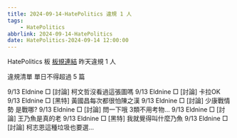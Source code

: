 ```yaml
---
title: 2024-09-14-HatePolitics 違規 1 人
tags:
    - HatePolitics
abbrlink: 2024-09-14-HatePolitics
date: HatePolitics-2024-09-14 12:00:00
---
```

HatePolitics 板 [板規連結](https://www.ptt.cc/bbs/HatePolitics/M.1617115262.A.D60.html)
昨天違規 1 人
<!-- more -->

違規清單
單日不得超過 5 篇

9/13 Eldnine □ [討論] 柯文哲沒看過這張圖嗎
9/13 Eldnine □ [討論] 卡拉OK
9/13 Eldnine □ [黑特] 黃國昌每次都很怕陳之漢
9/13 Eldnine □ [討論] 少康戰情勢 是戰哪?
9/13 Eldnine □ [討論] 問一下哦 3類不用考物…
9/13 Eldnine □ [討論] 王乃魚是真的老
9/13 Eldnine □ [黑特] 我就覺得叫什麼乃魚
9/13 Eldnine □ [討論] 柯志恩這種垃圾也要選…